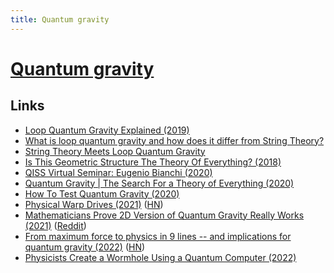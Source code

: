 ```yaml
---
title: Quantum gravity
---
```


# [Quantum gravity](https://en.wikipedia.org/wiki/Quantum_gravity)

## Links

- [Loop Quantum Gravity Explained (2019)](https://www.youtube.com/watch?v=L2suMPiuog4)
- [What is loop quantum gravity and how does it differ from String Theory?](https://www.reddit.com/r/askscience/comments/53ga4v/what_is_loop_quantum_gravity_and_how_does_it/)
- [String Theory Meets Loop Quantum Gravity](https://www.quantamagazine.org/string-theory-meets-loop-quantum-gravity-20160112)
- [Is This Geometric Structure The Theory Of Everything? (2018)](https://www.youtube.com/watch?v=Rqu_uV-gIcU)
- [QISS Virtual Seminar: Eugenio Bianchi (2020)](https://www.youtube.com/watch?v=08SoFc5Cxk8)
- [Quantum Gravity | The Search For a Theory of Everything (2020)](https://www.youtube.com/watch?v=d-86tNCSJsg)
- [How To Test Quantum Gravity (2020)](https://www.youtube.com/watch?v=HKtFU2Pxnm0)
- [Physical Warp Drives (2021)](https://iopscience.iop.org/article/10.1088/1361-6382/abdf6e) ([HN](https://news.ycombinator.com/item?id=27314827))
- [Mathematicians Prove 2D Version of Quantum Gravity Really Works (2021)](https://www.quantamagazine.org/mathematicians-prove-2d-version-of-quantum-gravity-really-works-20210617/) ([Reddit](https://www.reddit.com/r/Physics/comments/o1zso1/mathematicians_prove_2d_version_of_quantum/))
- [From maximum force to physics in 9 lines -- and implications for quantum gravity (2022)](https://arxiv.org/abs/2208.01038) ([HN](https://news.ycombinator.com/item?id=32367085))
- [Physicists Create a Wormhole Using a Quantum Computer (2022)](https://www.quantamagazine.org/physicists-create-a-wormhole-using-a-quantum-computer-20221130/)
